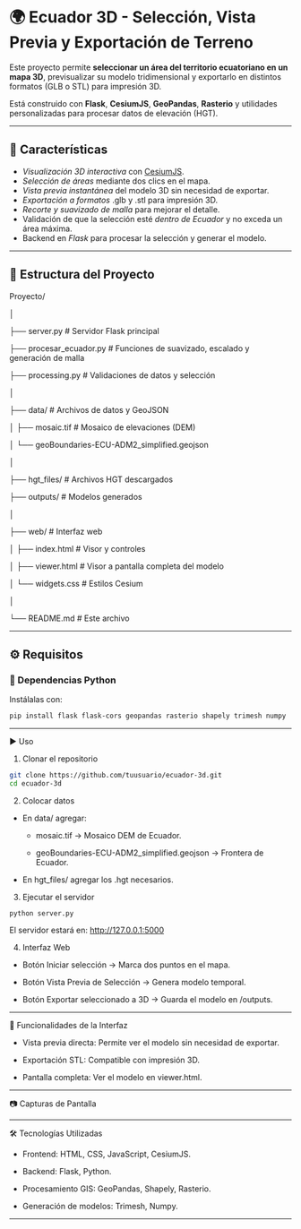 # 🌍 Ecuador 3D - Selección, Vista Previa y Exportación de Terreno

Este proyecto permite **seleccionar un área del territorio ecuatoriano en un mapa 3D**, previsualizar su modelo tridimensional y exportarlo en distintos formatos (GLB o STL) para impresión 3D.  

Está construido con **Flask**, **CesiumJS**, **GeoPandas**, **Rasterio** y utilidades personalizadas para procesar datos de elevación (HGT).

---

## 🚀 Características

- *Visualización 3D interactiva* con [CesiumJS](https://cesium.com/cesiumjs/).
- *Selección de áreas* mediante dos clics en el mapa.
- *Vista previa instantánea* del modelo 3D sin necesidad de exportar.
- *Exportación a formatos* .glb y .stl para impresión 3D.
- *Recorte y suavizado de malla* para mejorar el detalle.
- Validación de que la selección esté *dentro de Ecuador* y no exceda un área máxima.
- Backend en *Flask* para procesar la selección y generar el modelo.

---

## 📂 Estructura del Proyecto

Proyecto/ 

│ 

├── server.py                   # Servidor Flask principal 

├── procesar_ecuador.py         # Funciones de suavizado, escalado y generación de malla 

├── processing.py               # Validaciones de datos y selección 

│ 

├── data/                       # Archivos de datos y GeoJSON 

│   ├── mosaic.tif              # Mosaico de elevaciones (DEM) 

│   └── geoBoundaries-ECU-ADM2_simplified.geojson 

│ 

├── hgt_files/                  # Archivos HGT descargados 

├── outputs/                    # Modelos generados 

│ 

├── web/                        # Interfaz web 

│   ├── index.html              # Visor y controles 

│   ├── viewer.html             # Visor a pantalla completa del modelo 

│   └── widgets.css             # Estilos Cesium 

│ 

└── README.md                   # Este archivo

---

## ⚙ Requisitos

### 📌 Dependencias Python
Instálalas con:

```bash
pip install flask flask-cors geopandas rasterio shapely trimesh numpy

```
---
▶ Uso

1. Clonar el repositorio
```bash
git clone https://github.com/tuusuario/ecuador-3d.git
cd ecuador-3d
```

2. Colocar datos

- En data/ agregar:

  - mosaic.tif → Mosaico DEM de Ecuador.

  - geoBoundaries-ECU-ADM2_simplified.geojson → Frontera de Ecuador.


- En hgt_files/ agregar los .hgt necesarios.



3. Ejecutar el servidor
```
python server.py
```
El servidor estará en:
http://127.0.0.1:5000


4. Interfaz Web

- Botón Iniciar selección → Marca dos puntos en el mapa.

- Botón Vista Previa de Selección → Genera modelo temporal.

- Botón Exportar seleccionado a 3D → Guarda el modelo en /outputs.


---

🎯 Funcionalidades de la Interfaz

- Vista previa directa: Permite ver el modelo sin necesidad de exportar.

- Exportación STL: Compatible con impresión 3D.

- Pantalla completa: Ver el modelo en viewer.html.


---

📷 Capturas de Pantalla




---

🛠 Tecnologías Utilizadas

- Frontend: HTML, CSS, JavaScript, CesiumJS.

- Backend: Flask, Python.

- Procesamiento GIS: GeoPandas, Shapely, Rasterio.

- Generación de modelos: Trimesh, Numpy.


---
